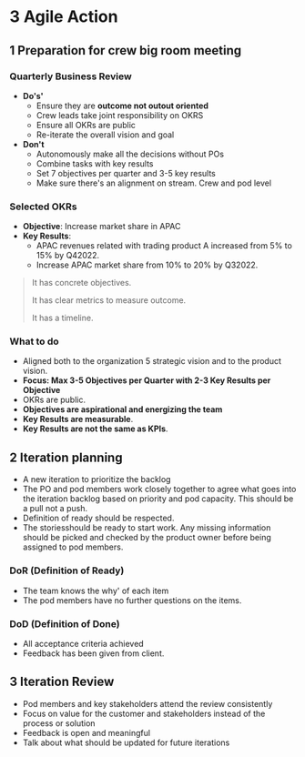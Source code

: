 # **3 Agile Action**

## **1 Preparation for crew big room meeting**

### **Quarterly Business Review**

* **Do's'**
	* Ensure they are **outcome not outout oriented**
	* Crew leads take joint responsibility on OKRS
	* Ensure all OKRs are public
	* Re-iterate the overall vision and goal
* **Don't**
	* Autonomously make all the decisions without POs
	* Combine tasks with key results
	* Set 7 objectives per quarter and 3-5 key results
	* Make sure there's an alignment on stream. Crew and pod level

### **Selected OKRs**

* **Objective**: Increase market share in APAC
* **Key Results**:
	* APAC revenues related with trading product A increased from 5% to 15% by Q42022.
	* Increase APAC market share from 10% to 20% by Q32022.

> It has concrete objectives.
> 
> It has clear metrics to measure outcome.
> 
> It has a timeline.

### **What to do**

* Aligned both to the organization 5 strategic vision and to the product vision.
* **Focus: Max 3-5 Objectives per Quarter with
2-3 Key Results per Objective**
* OKRs are public.
* **Objectives are aspirational and energizing the team**
* **Key Results are measurable**.
* **Key Results are not the same as KPIs**.


## **2 Iteration planning**


* A new iteration to prioritize the backlog
* The PO and pod members work closely together to
agree what goes into the iteration backlog based on priority and pod capacity. This should be a pull not a
push.
* Definition of ready should be respected. 
* The storiesshould be ready to start work. Any missing
information should be picked and checked by the
product owner before being assigned to pod
members.

### **DoR (Definition of Ready)**

* The team knows the why' of each item
* The pod members have no further questions on the
items.

### **DoD (Definition of Done)**

* All acceptance criteria achieved
* Feedback has been given from client.


## **3 Iteration Review**

* Pod members and key stakeholders attend the review consistently
* Focus on value for the customer and stakeholders instead of the process or solution
* Feedback is open and meaningful
* Talk about what should be updated for future iterations


